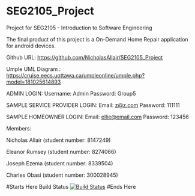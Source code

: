 # SEG2105_Project
Project for SEG2105 - Introduction to Software Engineering

The final product of this project is a On-Demand Home Repair application for android devices.

Github URL: https://github.com/NicholasAllair/SEG2105_Project

Umple UML Diagram : https://cruise.eecs.uottawa.ca/umpleonline/umple.php?model=181025614893


ADMIN LOGIN:
Username: Admin
Password: Group5

SAMPLE SERVICE PROVIDER LOGIN:
Email: z@z.com
Password: 111111

SAMPLE HOMEOWNER LOGIN:
Email: ellie@email.com
Password: 123456

Members:

Nicholas Allair (student number: 8147249)

Eleanor Rumsey (student number: 8274066)

Joseph Ezema (student number: 8339504)

Charles Obasi (student number: 300028945)

#Starts Here
Build Status
[![Build
Status](https://circleci.com/gh/SEG2105F18/ProductCatalog.png?branch=master)](https://circleci.com/gh/SEG2105F18/ProductCatalog)
#Ends Here


